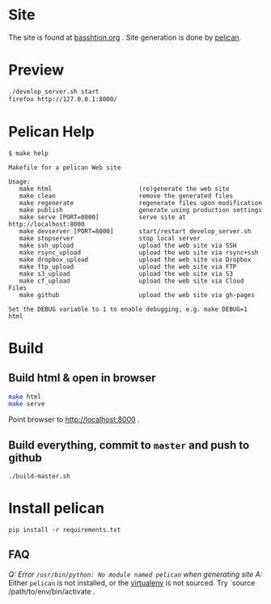 Site
=====

The site is found at [basshtion.org](http://www.basshtion.org/) . Site generation is done by [pelican](http://docs.getpelican.com/en/3.4.0/index.html).

Preview
===========

```bash
./develop_server.sh start
firefox http://127.0.0.1:8000/
```


Pelican Help
==========

```text
$ make help

Makefile for a pelican Web site                                        
                                                                       
Usage:                                                                 
   make html                        (re)generate the web site          
   make clean                       remove the generated files         
   make regenerate                  regenerate files upon modification 
   make publish                     generate using production settings 
   make serve [PORT=8000]           serve site at http://localhost:8000
   make devserver [PORT=8000]       start/restart develop_server.sh    
   make stopserver                  stop local server                  
   make ssh_upload                  upload the web site via SSH        
   make rsync_upload                upload the web site via rsync+ssh  
   make dropbox_upload              upload the web site via Dropbox    
   make ftp_upload                  upload the web site via FTP        
   make s3_upload                   upload the web site via S3         
   make cf_upload                   upload the web site via Cloud Files
   make github                      upload the web site via gh-pages   
                                                                       
Set the DEBUG variable to 1 to enable debugging, e.g. make DEBUG=1 html
```

Build
==========

Build html & open in browser
------------------------------

```bash
make html 
make serve

```

Point browser to [http://localhost:8000](http://localhost:8000) .

Build everything, commit to `master` and push to github
----------------------------------------------------------

```
./build-master.sh
```



Install pelican
===============
```
pip install -r requirements.txt
```

FAQ
--------

*Q: Error `/usr/bin/python: No module named pelican` when generating site*
*A:* Either `pelican` is not installed, or the [virtualenv](http://virtualenv.readthedocs.org/en/latest/virtualenv.html) is not sourced. Try `source /path/to/env/bin/activate .


